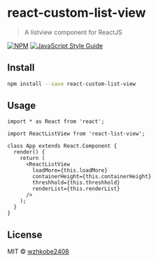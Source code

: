 # react-custom-list-view

> A listview component for ReactJS

[![NPM](https://img.shields.io/npm/v/react-list-view.svg)](https://www.npmjs.com/package/react-list-view) [![JavaScript Style Guide](https://img.shields.io/badge/code_style-standard-brightgreen.svg)](https://standardjs.com)

## Install

```bash
npm install --save react-custom-list-view
```

## Usage

```tsx
import * as React from 'react';

import ReactListView from 'react-list-view';

class App extends React.Component {
  render() {
    return (
      <ReactListView
        loadMore={this.loadMore}
        containerHeight={this.containerHeight}
        threshhold={this.threshhold}
        renderList={this.renderList}
      />
    );
  }
}
```

## License

MIT © [wzhkobe2408](https://github.com/wzhkobe2408)

